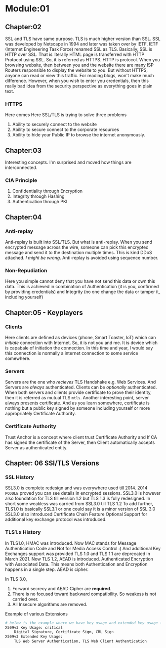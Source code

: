 # Module:01

## Chapter:02

SSL and TLS have same purpose. TLS is much higher version than SSL. SSL was developed by Netscape in 1994 and later was taken over by IETF. IETF (Internet Engineering Task Force) renamed SSL as TLS.
Basically, SSL is HTTP over SSL. That is literally HTML page is transferred with HTTP Protocol using SSL.
So, it is referred as HTTPS. HTTP is protocol.
When you browsing website, then between you and the website there are many ISP Routers responsible to display the website to you.
But without HTTPS, anyone can read or view this traffic. For reading blogs, won't make much difference. However, when you wish to enter you credentials, then this really bad idea from the security perspective as everything goes in plain text.

### HTTPS

Here comes
Here SSL/TLS is trying to solve three problems

1. Ability to securely connect to the website
2. Ability to secure connect to the corporate resources
3. Ability to hide your Public IP to browse the internet anonymously.

## Chapter:03

Interesting concepts. I'm surprised and moved how things are interconnected.

### CIA Principle

1. Confidentiality through Encryption
2. Integrity through Hashing
3. Authentication through PKI

## Chapter:04

### Anti-replay

Anti-replay is built into SSL/TLS. But what is anti-replay. When you send encrypted message across the wire, someone can pick this encrypted message and send it to the destination multiple times. This is kind DDoS attached. *I might be wrong*. Anti-replay is avoided using sequence number.

### Non-Repudiation

Here you simple cannot deny that you have not send this data or own this data. This is achieved in combination of Authentication (it is you, confirmed by providing credentials) and Integrity (no one change the data or tamper it, including yourself)

## Chapter:05 - Keyplayers

### Clients

Here clients are defined as devices (phone, Smart Toaster, IoT) which can *initiate* connection with Internet. So, it is not you and me. It is device which is capabale of initiation the connection. In this time and year, I would say this connection is normally a internet connection to some service somewhere.

### Servers

Servers are the one who *recieves* TLS Handshake e.g. Web Services. And Servers are _always_ authenticated. Clients can be *optionally* authenticated. When both servers and clients provide certificate to prove their identity, then it is referred as mutual TLS `mtls`. Another interesting point, server always presents certificate. And as you learn somewhere, certificate is nothing but a public key signed by someone including yourself or more appropriately Certificate Authority.

### Certificate Authority

Trust Anchor is a concept where client trust Certificate Authority and If CA has signed the certificate of the Server, then Client automatically accepts Server as authenticated entity.

## Chapter: 06 SSl/TLS Versions

### SSL History

SSL3.0 is complete redesign and was everywhere used till 2014. 2014 `PODDLE` proved you can see details in encrypted sessions. SSL3.0 is however also foundation for TLS till version 1.2 but TLS 1.3 is fully redesigned. In short some weakless was carried from SSL3.0 till TLS 1.2
To add further, TLS1.0 is basically SSL3.1 or one could say it is a minor version of SSL 3.0
SSL3.0 also introduced Certificate Chain Feature
Optional Support for additional key exchange protocol was introduced.

### TLS1.x History

In TLS1.0, HMAC was introduced. Now MAC stands for Message Authentication Code and Not for Media Access Control :) And additional Key Exchanges support was provided
TLS 1.0 and TLS 1.1 are deprecated in March 2021. Now TLS 1.2, AEAD is introduced. Authenticated Encryption with Associated Data. This means both Authentication and Encryption happens in a single step. AEAD is cipher.

In TLS 3.0, 

1. Forward secrecy and AEAD Cipher are **required**.
2. There is no focused toward backward compatibility. So weakess is not carried over.
3. All Insecure algorithms are removed.

Example of various Extensions

```bash
# below is the example where we have key usage and extended key usage for a CA.
X509v3 Key Usage: critical
    Digital Signature, Certificate Sign, CRL Sign
X509v3 Extended Key Usage: 
    TLS Web Server Authentication, TLS Web Client Authentication
```
